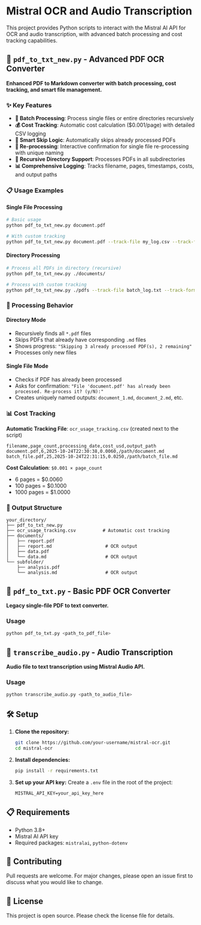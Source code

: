 # Mistral OCR and Audio Transcription

This project provides Python scripts to interact with the Mistral AI API for OCR and audio transcription, with advanced batch processing and cost tracking capabilities.

## 🚀 `pdf_to_txt_new.py` - Advanced PDF OCR Converter

**Enhanced PDF to Markdown converter with batch processing, cost tracking, and smart file management.**

### ✨ Key Features

- **🔄 Batch Processing**: Process single files or entire directories recursively
- **💰 Cost Tracking**: Automatic cost calculation ($0.001/page) with detailed CSV logging
- **🧠 Smart Skip Logic**: Automatically skips already processed PDFs
- **🔄 Re-processing**: Interactive confirmation for single file re-processing with unique naming
- **📁 Recursive Directory Support**: Processes PDFs in all subdirectories
- **📊 Comprehensive Logging**: Tracks filename, pages, timestamps, costs, and output paths

### 📋 Usage Examples

#### Single File Processing
```bash
# Basic usage
python pdf_to_txt_new.py document.pdf

# With custom tracking
python pdf_to_txt_new.py document.pdf --track-file my_log.csv --track-format csv
```

#### Directory Processing
```bash
# Process all PDFs in directory (recursive)
python pdf_to_txt_new.py ./documents/

# Process with custom tracking
python pdf_to_txt_new.py ./pdfs --track-file batch_log.txt --track-format txt
```

### 🎯 Processing Behavior

#### Directory Mode
- Recursively finds all `*.pdf` files
- Skips PDFs that already have corresponding `.md` files
- Shows progress: `"Skipping 3 already processed PDF(s), 2 remaining"`
- Processes only new files

#### Single File Mode
- Checks if PDF has already been processed
- Asks for confirmation: `"File 'document.pdf' has already been processed. Re-process it? (y/N):"`
- Creates uniquely named outputs: `document_1.md`, `document_2.md`, etc.

### 📊 Cost Tracking

**Automatic Tracking File**: `ocr_usage_tracking.csv` (created next to the script)

```csv
filename,page_count,processing_date,cost_usd,output_path
document.pdf,6,2025-10-24T22:30:38,0.0060,/path/document.md
batch_file.pdf,25,2025-10-24T22:31:15,0.0250,/path/batch_file.md
```

**Cost Calculation**: `$0.001 × page_count`
- 6 pages = $0.0060
- 100 pages = $0.1000
- 1000 pages = $1.0000

### 📁 Output Structure

```
your_directory/
├── pdf_to_txt_new.py
├── ocr_usage_tracking.csv          # Automatic cost tracking
├── documents/
│   ├── report.pdf
│   ├── report.md                    # OCR output
│   ├── data.pdf
│   └── data.md                      # OCR output
└── subfolder/
    ├── analysis.pdf
    └── analysis.md                  # OCR output
```

## 📄 `pdf_to_txt.py` - Basic PDF OCR Converter

**Legacy single-file PDF to text converter.**

### Usage
```bash
python pdf_to_txt.py <path_to_pdf_file>
```

## 🎵 `transcribe_audio.py` - Audio Transcription

**Audio file to text transcription using Mistral Audio API.**

### Usage
```bash
python transcribe_audio.py <path_to_audio_file>
```

## 🛠️ Setup

1. **Clone the repository:**
   ```bash
   git clone https://github.com/your-username/mistral-ocr.git
   cd mistral-ocr
   ```

2. **Install dependencies:**
   ```bash
   pip install -r requirements.txt
   ```

3. **Set up your API key:**
   Create a `.env` file in the root of the project:
   ```
   MISTRAL_API_KEY=your_api_key_here
   ```

## 📋 Requirements

- Python 3.8+
- Mistral AI API key
- Required packages: `mistralai`, `python-dotenv`

## 🤝 Contributing

Pull requests are welcome. For major changes, please open an issue first to discuss what you would like to change.

## 📄 License

This project is open source. Please check the license file for details.
